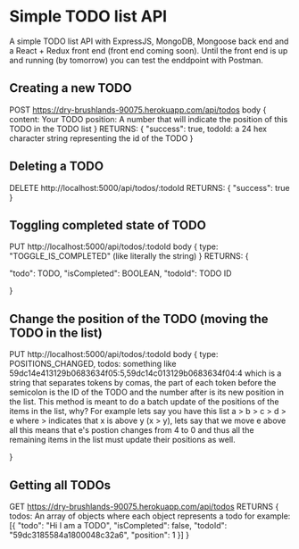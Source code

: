 # Simple TODO list API
A simple TODO list API with ExpressJS, MongoDB, Mongoose back end and a 
React + Redux front end (front end coming soon). Until the front end is up and
running (by tomorrow) you can test the enddpoint with Postman.

## Creating a new TODO
POST https://dry-brushlands-90075.herokuapp.com/api/todos
body {
	content: Your TODO 
	position: A number that will indicate the position of this TODO in the TODO list
}
RETURNS: 
{
	"success": true,
	todoId: a 24 hex character string representing the id of the TODO
}

## Deleting a TODO
DELETE http://localhost:5000/api/todos/:todoId
RETURNS:
{
	"success": true
}

## Toggling completed state of TODO
PUT http://localhost:5000/api/todos/:todoId
body {
	type: "TOGGLE_IS_COMPLETED" (like literally the string)
}
RETURNS:
{

  "todo": TODO,
  "isCompleted": BOOLEAN,
  "todoId": TODO ID

}

## Change the position of the TODO (moving the TODO in the list)
PUT http://localhost:5000/api/todos/:todoId
body {
	type: POSITIONS_CHANGED,
	todos: 	something like 59dc14e413129b0683634f05:5,59dc14c013129b0683634f04:4
					which is a string that separates tokens by comas, the part of each token
					before the semicolon is the ID of the TODO and the number after is its new
					position in the list. This method is meant to do a batch update of the positions
					of the items in the list, why? For example lets say you have this list
					a > b > c > d > e
					where > indicates that x is above y (x > y), lets say that we move e above all
					this means that e's postion changes from 4 to 0 and thus all the remaining items 
					in the list must update their positions as well.

}

## Getting all TODOs
GET https://dry-brushlands-90075.herokuapp.com/api/todos
RETURNS {
	todos: 	An array of objects where each object represents a todo
					for example: 
				[{
            "todo": "Hi I am a TODO",
            "isCompleted": false,
            "todoId": "59dc3185584a1800048c32a6",
            "position": 1
        }]
}
